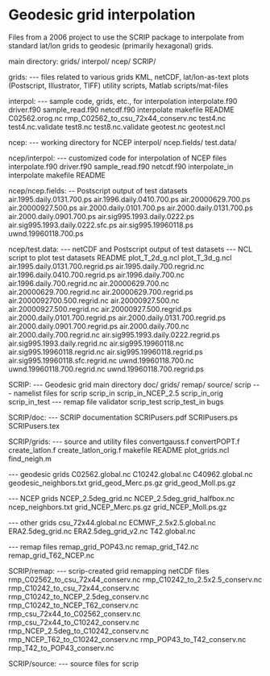 # Geodesic grid interpolation
Files from a 2006 project to use the SCRIP package to interpolate from
standard lat/lon grids to geodesic (primarily hexagonal) grids.

main directory:
grids/ interpol/ ncep/ SCRIP/

grids:
--- files related to various grids
    KML, netCDF, lat/lon-as-text
    plots (Postscript, Illustrator, TIFF)
    utility scripts, Matlab scripts/mat-files

interpol:
--- sample code, grids, etc., for interpolation
interpolate.f90 driver.f90 sample_read.f90 netcdf.f90
interpolate
makefile README
C02562.orog.nc
rmp_C02562_to_csu_72x44_conserv.nc
test4.nc test4.nc.validate test8.nc test8.nc.validate
geotest.nc geotest.ncl

ncep:
--- working directory for NCEP
interpol/ ncep.fields/ test.data/

ncep/interpol:
--- customized code for interpolation of NCEP files
interpolate.f90 driver.f90 sample_read.f90 netcdf.f90
interpolate_in
interpolate
makefile README

ncep/ncep.fields:
-- Postscript output of test datasets
air.1995.daily.0131.700.ps
air.1996.daily.0410.700.ps
air.20000629.700.ps
air.20000927.500.ps
air.2000.daily.0101.700.ps
air.2000.daily.0131.700.ps
air.2000.daily.0901.700.ps
air.sig995.1993.daily.0222.ps
air.sig995.1993.daily.0222.sfc.ps
air.sig995.19960118.ps
uwnd.19960118.700.ps

ncep/test.data:
--- netCDF and Postscript output of test datasets
--- NCL script to plot test datasets
README
plot_T_2d_g.ncl plot_T_3d_g.ncl
air.1995.daily.0131.700.regrid.ps
air.1995.daily.700.regrid.nc
air.1996.daily.0410.700.regrid.ps
air.1996.daily.700.nc
air.1996.daily.700.regrid.nc
air.20000629.700.nc
air.20000629.700.regrid.nc
air.20000629.700.regrid.ps
air.2000092700.500.regrid.nc
air.20000927.500.nc
air.20000927.500.regrid.nc
air.20000927.500.regrid.ps
air.2000.daily.0101.700.regrid.ps
air.2000.daily.0131.700.regrid.ps
air.2000.daily.0901.700.regrid.ps
air.2000.daily.700.nc
air.2000.daily.700.regrid.nc
air.sig995.1993.daily.0222.regrid.ps
air.sig995.1993.daily.regrid.nc
air.sig995.19960118.nc
air.sig995.19960118.regrid.nc
air.sig995.19960118.regrid.ps
air.sig995.19960118.sfc.regrid.nc
uwnd.19960118.700.nc
uwnd.19960118.700.regrid.nc
uwnd.19960118.700.regrid.ps

SCRIP:
--- Geodesic grid main directory
doc/ grids/ remap/ source/
scrip
--- namelist files for scrip
scrip_in scrip_in_NCEP_2.5 scrip_in_orig scrip_in_test
--- remap file validator
scrip_test scrip_test_in
bugs

SCRIP/doc:
--- SCRIP documentation
SCRIPusers.pdf SCRIPusers.ps SCRIPusers.tex

SCRIP/grids:
--- source and utility files
convertgauss.f convertPOPT.f create_latlon.f create_latlon_orig.f
makefile README
plot_grids.ncl
find_neigh.m

--- geodesic grids
C02562.global.nc C10242.global.nc C40962.global.nc
geodesic_neighbors.txt
grid_geod_Merc.ps.gz grid_geod_Moll.ps.gz

--- NCEP grids
NCEP_2.5deg_grid.nc NCEP_2.5deg_grid_halfbox.nc
ncep_neighbors.txt
grid_NCEP_Merc.ps.gz grid_NCEP_Moll.ps.gz

--- other grids
csu_72x44.global.nc
ECMWF_2.5x2.5.global.nc
ERA2.5deg_grid.nc ERA2.5deg_grid_v2.nc
T42.global.nc

--- remap files
remap_grid_POP43.nc
remap_grid_T42.nc
remap_grid_T62_NCEP.nc

SCRIP/remap:
--- scrip-created grid remapping netCDF files
rmp_C02562_to_csu_72x44_conserv.nc
rmp_C10242_to_2.5x2.5_conserv.nc
rmp_C10242_to_csu_72x44_conserv.nc
rmp_C10242_to_NCEP_2.5deg_conserv.nc
rmp_C10242_to_NCEP_T62_conserv.nc
rmp_csu_72x44_to_C02562_conserv.nc
rmp_csu_72x44_to_C10242_conserv.nc
rmp_NCEP_2.5deg_to_C10242_conserv.nc
rmp_NCEP_T62_to_C10242_conserv.nc
rmp_POP43_to_T42_conserv.nc
rmp_T42_to_POP43_conserv.nc

SCRIP/source:
--- source files for scrip
